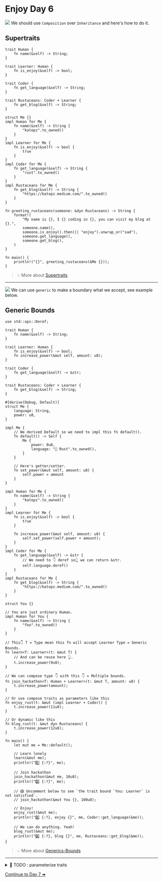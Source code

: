# Enjoy Day 6

![](/assets/kat.png) <span class="speech-bubble">We should use `Composition` over `Inheritance` and here's how to do it.</span>

## Supertraits

```rust,editable
trait Human {
    fn name(&self) -> String;
}

trait Learner: Human {
    fn is_enjoy(&self) -> bool;
}

trait Coder {
    fn get_language(&self) -> String;
}

trait Rustaceans: Coder + Learner {
    fn get_blog(&self) -> String;
}

struct Me {}
impl Human for Me {
    fn name(&self) -> String {
        "katopz".to_owned()
    }
}
impl Learner for Me {
    fn is_enjoy(&self) -> bool {
        true
    }
}
impl Coder for Me {
    fn get_language(&self) -> String {
        "rust".to_owned()
    }
}
impl Rustaceans for Me {
    fn get_blog(&self) -> String {
        "https://katopz.medium.com/".to_owned()
    }
}

fn greeting_rustaceans(someone: &dyn Rustaceans) -> String {
    format!(
        "My name is {}, I {} coding in {}, you can visit my blog at {}.",
        someone.name(),
        someone.is_enjoy().then(|| "enjoy").unwrap_or("sad"),
        someone.get_language(),
        someone.get_blog(),
    )
}

fn main() {
    println!("{}", greeting_rustaceans(&Me {}));
}
```

> 💡 More about [Supertraits](https://doc.rust-lang.org/rust-by-example/trait/supertraits.html)

---

![](/assets/kat.png) <span class="speech-bubble">We can use `generic` to make a boundary what we accept, see example below.</span>

## Generic Bounds

```rust,editable
use std::ops::Deref;

trait Human {
    fn name(&self) -> String;
}

trait Learner: Human {
    fn is_enjoy(&self) -> bool;
    fn increase_power(&mut self, amount: u8);
}

trait Coder {
    fn get_language(&self) -> &str;
}

trait Rustaceans: Coder + Learner {
    fn get_blog(&self) -> String;
}

#[derive(Debug, Default)]
struct Me {
    language: String,
    power: u8,
}

impl Me {
    // We derived Default so we need to impl this fn default().
    fn default() -> Self {
        Me {
            power: 0u8,
            language: "🦀 Rust".to_owned(),
        }
    }

    // Here's getter/setter.
    fn set_power(&mut self, amount: u8) {
        self.power = amount
    }
}

impl Human for Me {
    fn name(&self) -> String {
        "katopz".to_owned()
    }
}
impl Learner for Me {
    fn is_enjoy(&self) -> bool {
        true
    }

    fn increase_power(&mut self, amount: u8) {
        self.set_power(self.power + amount);
    }
}
impl Coder for Me {
    fn get_language(&self) -> &str {
        // We need to 👇 deref so👆 we can return &str.
        self.language.deref()
    }
}
impl Rustaceans for Me {
    fn get_blog(&self) -> String {
        "https://katopz.medium.com/".to_owned()
    }
}

struct You {}

// You are just ordinary Human.
impl Human for You {
    fn name(&self) -> String {
        "foo".to_owned()
    }
}

// This👇 T = Type mean this fn will accept Learner Type = Generic Bounds.
fn learn<T: Learner>(t: &mut T) {
    // And can be reuse here 👆.
    t.increase_power(9u8);
}

// We can compose type 👇 with this 👇 = Multiple bounds.
fn join_hackathon<T: Human + Learner>(t: &mut T, amount: u8) {
    t.increase_power(amount);
}

// Or use compose traits as parameters like this
fn enjoy_rust(t: &mut (impl Learner + Coder)) {
    t.increase_power(11u8);
}

// Or dynamic like this
fn blog_rust(t: &mut dyn Rustaceans) {
    t.increase_power(12u8);
}

fn main() {
    let mut me = Me::default();

    // Learn lonely
    learn(&mut me);
    println!("1️⃣ {:?}", me);

    // Join hackathon
    join_hackathon(&mut me, 10u8);
    println!("2️⃣ {:?}", me);

    // 😱 Uncomment below to see `the trait bound `You: Learner` is not satisfied`.
    // join_hackathon(&mut You {}, 100u8);

    // Enjoy!
    enjoy_rust(&mut me);
    println!("3️⃣ {:?}, enjoy {}", me, Coder::get_language(&me));

    // We can do anything. Yeah!
    blog_rust(&mut me);
    println!("4️⃣ {:?}, blog {}", me, Rustaceans::get_blog(&me));
}
```

> 💡 More about [Generics-Bounds](https://doc.rust-lang.org/rust-by-example/generics/bounds.html)

---

<details>
<summary>🚧 TODO : parameterize traits</summary>

```rust
trait Combiner<A, B, C> {
    fn combine(a: &A, b: &B) -> C;
}
```

</details>

[Continue to Day 7 ➠](./enjoy7.md)
